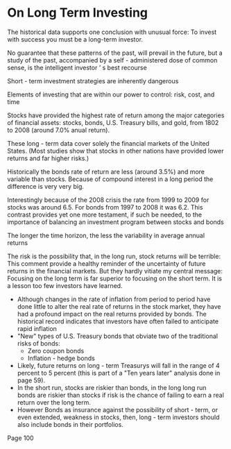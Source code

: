 # On Long Term Investing

The historical data supports one conclusion with unusual force: To invest with success you must be a long-term investor.

No guarantee that these patterns of the past, will prevail in the future, but a study of the past, accompanied by a self - administered dose of common sense, is the intelligent investor ’ s best recourse&#x20;

Short - term investment strategies are inherently dangerous

Elements of investing that are within our power to control: risk, cost, and time

Stocks have provided the highest rate of return among the major categories of financial assets: stocks, bonds, U.S. Treasury bills, and gold, from 1802 to 2008 (around 7.0% anual return).

These long - term data cover solely the financial markets of the United States. (Most studies show that stocks in other nations have provided lower returns and far higher risks.)

Historically the bonds rate of return are less (around 3.5%) and more variable than stocks. Because of compound interest in a long period the difference is very very big.

Interestingly because of the 2008 crisis the rate from 1999 to 2009 for stocks was around 6.5. For bonds from 1997 to 2008 it was 6.2. This contrast provides yet one more testament, if such be needed, to the importance of balancing an investment program between stocks and bonds

The longer the time horizon, the less the variability in average annual returns

The risk is the possibility that, in the long run, stock returns will be terrible: This comment provide a healthy reminder of the uncertainty of future returns in the financial markets. But they hardly vitiate my central message: Focusing on the long term is far superior to focusing on the short term. It is a lesson too few investors have learned.

* Although changes in the rate of inflation from period to period have done little to alter the real rate of returns in the stock market, they have had a profound impact on the real returns provided by bonds. The historical record indicates that investors have often failed to anticipate rapid inflation
* "New" types of U.S. Treasury bonds that obviate two of the traditional risks of bonds:&#x20;
  * Zero coupon bonds
  * Inflation - hedge bonds
* Likely, future returns on long - term Treasurys will fall in the range of 4 percent to 5 percent (this is part of a "Ten years later" analysis done in page 59).
* In the short run, stocks are riskier than bonds, in the long long run bonds are riskier than stocks if risk is the chance of failing to earn a real return over the long term.&#x20;
* However Bonds as insurance against the possibility of short - term, or even extended, weakness in stocks, then, long - term investors should also include bonds in their portfolios.

Page 100

